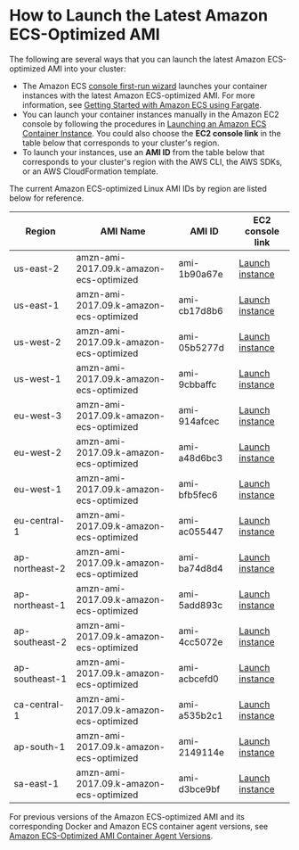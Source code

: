 # How to Launch the Latest Amazon ECS\-Optimized AMI<a name="ecs-optimized_AMI_launch_latest"></a>

The following are several ways that you can launch the latest Amazon ECS\-optimized AMI into your cluster:
+ The Amazon ECS [console first\-run wizard](https://console.aws.amazon.com/ecs/home#/firstRun) launches your container instances with the latest Amazon ECS\-optimized AMI\. For more information, see [Getting Started with Amazon ECS using Fargate](ECS_GetStarted.md)\.
+ You can launch your container instances manually in the Amazon EC2 console by following the procedures in [Launching an Amazon ECS Container Instance](launch_container_instance.md)\. You could also choose the **EC2 console link** in the table below that corresponds to your cluster's region\.
+ To launch your instances, use an **AMI ID** from the table below that corresponds to your cluster's region with the AWS CLI, the AWS SDKs, or an AWS CloudFormation template\. 

The current Amazon ECS\-optimized Linux AMI IDs by region are listed below for reference\.


| Region | AMI Name | AMI ID | EC2 console link | 
| --- | --- | --- | --- | 
| us\-east\-2 | amzn\-ami\-2017\.09\.k\-amazon\-ecs\-optimized | ami\-1b90a67e | [Launch instance](https://console.aws.amazon.com/ec2/v2/home?region=us-east-2#LaunchInstanceWizard:ami=ami-1b90a67e) | 
| us\-east\-1 | amzn\-ami\-2017\.09\.k\-amazon\-ecs\-optimized | ami\-cb17d8b6 | [Launch instance](https://console.aws.amazon.com/ec2/v2/home?region=us-east-1#LaunchInstanceWizard:ami=ami-cb17d8b6) | 
| us\-west\-2 | amzn\-ami\-2017\.09\.k\-amazon\-ecs\-optimized | ami\-05b5277d | [Launch instance](https://console.aws.amazon.com/ec2/v2/home?region=us-west-2#LaunchInstanceWizard:ami=ami-05b5277d) | 
| us\-west\-1 | amzn\-ami\-2017\.09\.k\-amazon\-ecs\-optimized | ami\-9cbbaffc | [Launch instance](https://console.aws.amazon.com/ec2/v2/home?region=us-west-1#LaunchInstanceWizard:ami=ami-9cbbaffc) | 
| eu\-west\-3 | amzn\-ami\-2017\.09\.k\-amazon\-ecs\-optimized | ami\-914afcec | [Launch instance](https://console.aws.amazon.com/ec2/v2/home?region=eu-west-3#LaunchInstanceWizard:ami=ami-914afcec) | 
| eu\-west\-2 | amzn\-ami\-2017\.09\.k\-amazon\-ecs\-optimized | ami\-a48d6bc3 | [Launch instance](https://console.aws.amazon.com/ec2/v2/home?region=eu-west-2#LaunchInstanceWizard:ami=ami-a48d6bc3) | 
| eu\-west\-1 | amzn\-ami\-2017\.09\.k\-amazon\-ecs\-optimized | ami\-bfb5fec6 | [Launch instance](https://console.aws.amazon.com/ec2/v2/home?region=eu-west-1#LaunchInstanceWizard:ami=ami-bfb5fec6) | 
| eu\-central\-1 | amzn\-ami\-2017\.09\.k\-amazon\-ecs\-optimized | ami\-ac055447 | [Launch instance](https://console.aws.amazon.com/ec2/v2/home?region=eu-central-1#LaunchInstanceWizard:ami=ami-ac055447) | 
| ap\-northeast\-2 | amzn\-ami\-2017\.09\.k\-amazon\-ecs\-optimized | ami\-ba74d8d4 | [Launch instance](https://console.aws.amazon.com/ec2/v2/home?region=ap-northeast-2#LaunchInstanceWizard:ami=ami-ba74d8d4) | 
| ap\-northeast\-1 | amzn\-ami\-2017\.09\.k\-amazon\-ecs\-optimized | ami\-5add893c | [Launch instance](https://console.aws.amazon.com/ec2/v2/home?region=ap-northeast-1#LaunchInstanceWizard:ami=ami-5add893c) | 
| ap\-southeast\-2 | amzn\-ami\-2017\.09\.k\-amazon\-ecs\-optimized | ami\-4cc5072e | [Launch instance](https://console.aws.amazon.com/ec2/v2/home?region=ap-southeast-2#LaunchInstanceWizard:ami=ami-4cc5072e) | 
| ap\-southeast\-1 | amzn\-ami\-2017\.09\.k\-amazon\-ecs\-optimized | ami\-acbcefd0 | [Launch instance](https://console.aws.amazon.com/ec2/v2/home?region=ap-southeast-1#LaunchInstanceWizard:ami=ami-acbcefd0) | 
| ca\-central\-1 | amzn\-ami\-2017\.09\.k\-amazon\-ecs\-optimized | ami\-a535b2c1 | [Launch instance](https://console.aws.amazon.com/ec2/v2/home?region=ca-central-1#LaunchInstanceWizard:ami=ami-a535b2c1) | 
| ap\-south\-1 | amzn\-ami\-2017\.09\.k\-amazon\-ecs\-optimized | ami\-2149114e | [Launch instance](https://console.aws.amazon.com/ec2/v2/home?region=ap-south-1#LaunchInstanceWizard:ami=ami-2149114e) | 
| sa\-east\-1 | amzn\-ami\-2017\.09\.k\-amazon\-ecs\-optimized | ami\-d3bce9bf | [Launch instance](https://console.aws.amazon.com/ec2/v2/home?region=sa-east-1#LaunchInstanceWizard:ami=ami-d3bce9bf) | 

 For previous versions of the Amazon ECS\-optimized AMI and its corresponding Docker and Amazon ECS container agent versions, see [Amazon ECS\-Optimized AMI Container Agent Versions](container_agent_versions.md#ecs-optimized-ami-agent-versions)\.